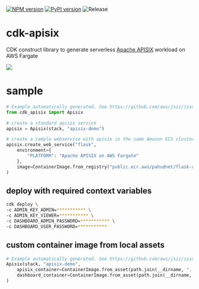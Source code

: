 [![NPM version](https://badge.fury.io/js/cdk-apisix.svg)](https://badge.fury.io/js/cdk-apisix)
[![PyPI version](https://badge.fury.io/py/cdk-apisix.svg)](https://badge.fury.io/py/cdk-apisix)
![Release](https://github.com/pahud/cdk-apisix/workflows/Release/badge.svg)

# cdk-apisix

CDK construct library to generate serverless [Apache APISIX](https://github.com/apache/apisix) workload on AWS Fargate

![](images/apisix-fargate-cdk.png)

# sample

```python
# Example automatically generated. See https://github.com/aws/jsii/issues/826
from cdk_apisix import Apisix

# create a standard apisix service
apisix = Apisix(stack, "apisix-demo")

# create a sample webservice with apisix in the same Amazon ECS cluster
apisix.create_web_service("flask",
    environment={
        "PLATFORM": "Apache APISIX on AWS Fargate"
    },
    image=ContainerImage.from_registry("public.ecr.aws/pahudnet/flask-docker-sample")
)
```

## deploy with required context variables

```sh
cdk deploy \
-c ADMIN_KEY_ADMIN=*********** \
-c ADMIN_KEY_VIEWER=*********** \
-c DASHBOARD_ADMIN_PASSWORD=*********** \
-c DASHBOARD_USER_PASSWORD=***********
```

## custom container image from local assets

```python
# Example automatically generated. See https://github.com/aws/jsii/issues/826
Apisix(stack, "apisix-demo",
    apisix_container=ContainerImage.from_asset(path.join(__dirname, "../apisix_container")),
    dashboard_container=ContainerImage.from_asset(path.join(__dirname, "../apisix_dashboard"))
)
```
